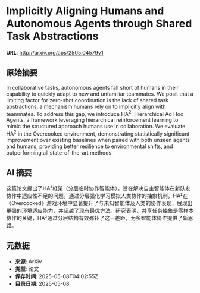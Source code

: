# Implicitly Aligning Humans and Autonomous Agents through Shared Task Abstractions

**URL**: http://arxiv.org/abs/2505.04579v1

## 原始摘要

In collaborative tasks, autonomous agents fall short of humans in their
capability to quickly adapt to new and unfamiliar teammates. We posit that a
limiting factor for zero-shot coordination is the lack of shared task
abstractions, a mechanism humans rely on to implicitly align with teammates. To
address this gap, we introduce HA$^2$: Hierarchical Ad Hoc Agents, a framework
leveraging hierarchical reinforcement learning to mimic the structured approach
humans use in collaboration. We evaluate HA$^2$ in the Overcooked environment,
demonstrating statistically significant improvement over existing baselines
when paired with both unseen agents and humans, providing better resilience to
environmental shifts, and outperforming all state-of-the-art methods.


## AI 摘要

这篇论文提出了HA²框架（分层临时协作智能体），旨在解决自主智能体在新队友协作中适应性不足的问题。通过分层强化学习模拟人类协作的抽象机制，HA²在《Overcooked》游戏环境中显著提升了与未知智能体及人类的协作表现，展现出更强的环境适应能力，并超越了现有最优方法。研究表明，共享任务抽象是零样本协作的关键，HA²通过分层结构有效弥补了这一差距，为多智能体协作提供了新思路。

## 元数据

- **来源**: ArXiv
- **类型**: 论文
- **保存时间**: 2025-05-08T04:02:55Z
- **目录日期**: 2025-05-08
